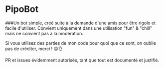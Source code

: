 # PipoBot
###Un bot simple, créé suite à la demande d'une amis pour être rigolo et facile d'utiliser. 
Convient uniquement dans une utilisation "fun" & "chill" mais ne convient pas à la modération. 

Si vous utilisez des parties de mon code pour quoi que ce sont, on oublie pas de créditer, merci ! 😊👌

PR et issues évidemment autorisés, tant que tout est documenté et justifié. 



